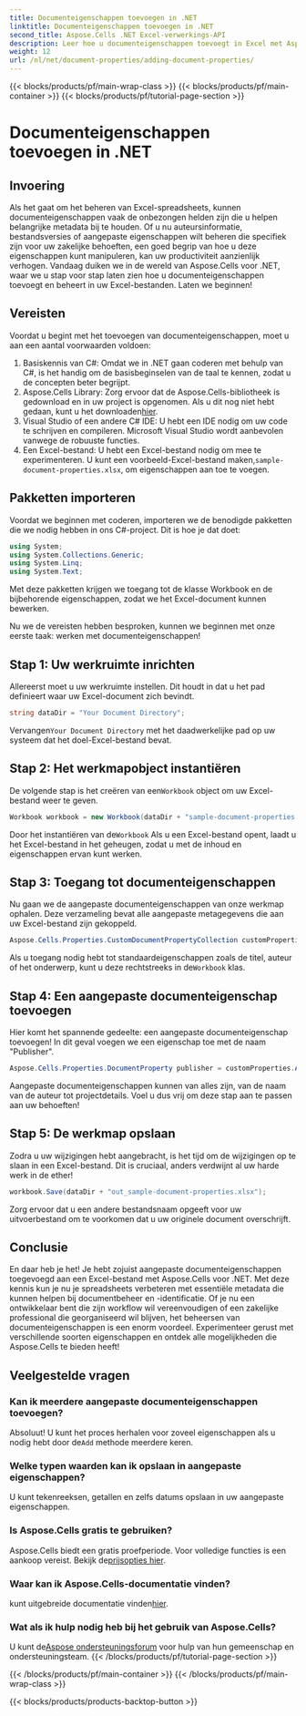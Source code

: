 ```yaml
---
title: Documenteigenschappen toevoegen in .NET
linktitle: Documenteigenschappen toevoegen in .NET
second_title: Aspose.Cells .NET Excel-verwerkings-API
description: Leer hoe u documenteigenschappen toevoegt in Excel met Aspose.Cells voor .NET met deze gedetailleerde stapsgewijze handleiding.
weight: 12
url: /nl/net/document-properties/adding-document-properties/
---
```


{{< blocks/products/pf/main-wrap-class >}}
{{< blocks/products/pf/main-container >}}
{{< blocks/products/pf/tutorial-page-section >}}

# Documenteigenschappen toevoegen in .NET

## Invoering
Als het gaat om het beheren van Excel-spreadsheets, kunnen documenteigenschappen vaak de onbezongen helden zijn die u helpen belangrijke metadata bij te houden. Of u nu auteursinformatie, bestandsversies of aangepaste eigenschappen wilt beheren die specifiek zijn voor uw zakelijke behoeften, een goed begrip van hoe u deze eigenschappen kunt manipuleren, kan uw productiviteit aanzienlijk verhogen. Vandaag duiken we in de wereld van Aspose.Cells voor .NET, waar we u stap voor stap laten zien hoe u documenteigenschappen toevoegt en beheert in uw Excel-bestanden. Laten we beginnen!
## Vereisten
Voordat u begint met het toevoegen van documenteigenschappen, moet u aan een aantal voorwaarden voldoen:
1. Basiskennis van C#: Omdat we in .NET gaan coderen met behulp van C#, is het handig om de basisbeginselen van de taal te kennen, zodat u de concepten beter begrijpt.
2.  Aspose.Cells Library: Zorg ervoor dat de Aspose.Cells-bibliotheek is gedownload en in uw project is opgenomen. Als u dit nog niet hebt gedaan, kunt u het downloaden[hier](https://releases.aspose.com/cells/net/).
3. Visual Studio of een andere C# IDE: U hebt een IDE nodig om uw code te schrijven en compileren. Microsoft Visual Studio wordt aanbevolen vanwege de robuuste functies.
4.  Een Excel-bestand: U hebt een Excel-bestand nodig om mee te experimenteren. U kunt een voorbeeld-Excel-bestand maken,`sample-document-properties.xlsx`, om eigenschappen aan toe te voegen.
## Pakketten importeren
Voordat we beginnen met coderen, importeren we de benodigde pakketten die we nodig hebben in ons C#-project. Dit is hoe je dat doet:
```csharp
using System;
using System.Collections.Generic;
using System.Linq;
using System.Text;
```
Met deze pakketten krijgen we toegang tot de klasse Workbook en de bijbehorende eigenschappen, zodat we het Excel-document kunnen bewerken.

Nu we de vereisten hebben besproken, kunnen we beginnen met onze eerste taak: werken met documenteigenschappen!
## Stap 1: Uw werkruimte inrichten
Allereerst moet u uw werkruimte instellen. Dit houdt in dat u het pad definieert waar uw Excel-document zich bevindt.
```csharp
string dataDir = "Your Document Directory";
```
 Vervangen`Your Document Directory` met het daadwerkelijke pad op uw systeem dat het doel-Excel-bestand bevat.
## Stap 2: Het werkmapobject instantiëren
 De volgende stap is het creëren van een`Workbook` object om uw Excel-bestand weer te geven.
```csharp
Workbook workbook = new Workbook(dataDir + "sample-document-properties.xlsx");
```
 Door het instantiëren van de`Workbook` Als u een Excel-bestand opent, laadt u het Excel-bestand in het geheugen, zodat u met de inhoud en eigenschappen ervan kunt werken.
## Stap 3: Toegang tot documenteigenschappen
Nu gaan we de aangepaste documenteigenschappen van onze werkmap ophalen. Deze verzameling bevat alle aangepaste metagegevens die aan uw Excel-bestand zijn gekoppeld.
```csharp
Aspose.Cells.Properties.CustomDocumentPropertyCollection customProperties = workbook.Worksheets.CustomDocumentProperties;
```
 Als u toegang nodig hebt tot standaardeigenschappen zoals de titel, auteur of het onderwerp, kunt u deze rechtstreeks in de`Workbook` klas.
## Stap 4: Een aangepaste documenteigenschap toevoegen
Hier komt het spannende gedeelte: een aangepaste documenteigenschap toevoegen! In dit geval voegen we een eigenschap toe met de naam "Publisher".
```csharp
Aspose.Cells.Properties.DocumentProperty publisher = customProperties.Add("Publisher", "Aspose");
```
Aangepaste documenteigenschappen kunnen van alles zijn, van de naam van de auteur tot projectdetails. Voel u dus vrij om deze stap aan te passen aan uw behoeften!
## Stap 5: De werkmap opslaan
Zodra u uw wijzigingen hebt aangebracht, is het tijd om de wijzigingen op te slaan in een Excel-bestand. Dit is cruciaal, anders verdwijnt al uw harde werk in de ether!
```csharp
workbook.Save(dataDir + "out_sample-document-properties.xlsx");
```
Zorg ervoor dat u een andere bestandsnaam opgeeft voor uw uitvoerbestand om te voorkomen dat u uw originele document overschrijft.

## Conclusie
En daar heb je het! Je hebt zojuist aangepaste documenteigenschappen toegevoegd aan een Excel-bestand met Aspose.Cells voor .NET. Met deze kennis kun je nu je spreadsheets verbeteren met essentiële metadata die kunnen helpen bij documentbeheer en -identificatie. Of je nu een ontwikkelaar bent die zijn workflow wil vereenvoudigen of een zakelijke professional die georganiseerd wil blijven, het beheersen van documenteigenschappen is een enorm voordeel. 
Experimenteer gerust met verschillende soorten eigenschappen en ontdek alle mogelijkheden die Aspose.Cells te bieden heeft!
## Veelgestelde vragen
### Kan ik meerdere aangepaste documenteigenschappen toevoegen?
 Absoluut! U kunt het proces herhalen voor zoveel eigenschappen als u nodig hebt door de`Add` methode meerdere keren.
### Welke typen waarden kan ik opslaan in aangepaste eigenschappen?
U kunt tekenreeksen, getallen en zelfs datums opslaan in uw aangepaste eigenschappen.
### Is Aspose.Cells gratis te gebruiken?
 Aspose.Cells biedt een gratis proefperiode. Voor volledige functies is een aankoop vereist. Bekijk de[prijsopties hier](https://purchase.aspose.com/buy).
### Waar kan ik Aspose.Cells-documentatie vinden?
 kunt uitgebreide documentatie vinden[hier](https://reference.aspose.com/cells/net/).
### Wat als ik hulp nodig heb bij het gebruik van Aspose.Cells?
 U kunt de[Aspose ondersteuningsforum](https://forum.aspose.com/c/cells/9) voor hulp van hun gemeenschap en ondersteuningsteam.
{{< /blocks/products/pf/tutorial-page-section >}}

{{< /blocks/products/pf/main-container >}}
{{< /blocks/products/pf/main-wrap-class >}}

{{< blocks/products/products-backtop-button >}}
